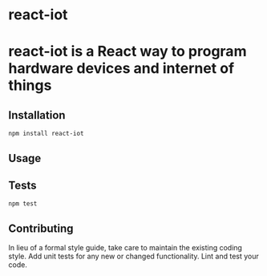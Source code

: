 # react-iot
react-iot is a React way to program hardware devices and internet of things
=========

## Installation

  `npm install react-iot`

## Usage

## Tests

  `npm test`

## Contributing

In lieu of a formal style guide, take care to maintain the existing coding style. Add unit tests for any new or changed functionality. Lint and test your code.
